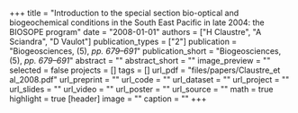 +++
title = "Introduction to the special section bio-optical and biogeochemical conditions in the South East Pacific in late 2004: the BIOSOPE program"
date = "2008-01-01"
authors = ["H Claustre", "A Sciandra", "D Vaulot"]
publication_types = ["2"]
publication = "Biogeosciences, (5), _pp. 679–691_"
publication_short = "Biogeosciences, (5), _pp. 679–691_"
abstract = ""
abstract_short = ""
image_preview = ""
selected = false
projects = []
tags = []
url_pdf = "files/papers/Claustre_et al_2008.pdf"
url_preprint = ""
url_code = ""
url_dataset = ""
url_project = ""
url_slides = ""
url_video = ""
url_poster = ""
url_source = ""
math = true
highlight = true
[header]
image = ""
caption = ""
+++

